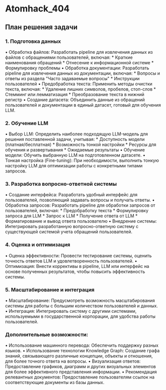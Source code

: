 # Atomhack_404

## План решения задачи

### 1.  Подготовка данных

• Обработка файлов: Разработать pipeline для извлечения данных из файлов с обращениями пользователей, включая:
    * Краткие наименования обращений
    * Отнесение к информационной системе
    * Формулировку проблемы
• Обработка документации: Разработать pipeline для извлечения данных из документации, включая:
    * Вопросы и ответы из раздела "Часто задаваемые вопросы"
    * Инструкции пользователей
• Предобработка текста: Применить методы очистки текста, включая:
    * Удаление лишних символов, пробелов, стоп-слов
    * Стемминг или лемматизация
    * Преобразование текста в нижний регистр
• Создание датасета: Объединить данные из обращений пользователей и документации в единый датасет, готовый для обучения LLM.

### 2. Обучение LLM

• Выбор LLM: Определить наиболее подходящую LLM-модель для решения поставленной задачи, учитывая:
    * Доступность модели (платная/бесплатная)
    * Возможность тонкой настройки
    * Ресурсы для обучения и развертывания
    * Ожидаемые результаты
• Обучение модели: Обучить выбранную LLM на подготовленном датасете.
• Тонкая настройка (Fine-tuning): При необходимости, выполнить тонкую настройку LLM для оптимизации работы с конкретными типами запросов.

### 3. Разработка вопросно-ответной системы

• Создание интерфейса: Разработать удобный интерфейс для пользователей, позволяющий задавать вопросы и получать ответы.
• Обработка запросов: Разработать pipeline для обработки запросов от пользователей, включая:
    * Предобработку текста
    * Формулировку запроса для LLM
    * Запрос к LLM
    * Получение ответа от LLM
    * Форматирование и вывод ответа пользователю
• Внедрение системы: Интегрировать разработанную вопросно-ответную систему с существующей системой учета обращений пользователей.

### 4. Оценка и оптимизация

• Оценка эффективности: Провести тестирование системы, оценить точность ответов LLM и удовлетворенность пользователей.
• Оптимизация: Внести коррективы в pipeline, LLM или интерфейс на основе полученных результатов, чтобы повысить эффективность системы.

### 5. Масштабирование и интеграция

• Масштабирование: Предусмотреть возможность масштабирования системы для работы с большим количеством пользователей и данных.
• Интеграция: Интегрировать систему с другими системами, используемыми в государственной корпорации, для удобства работы пользователей.

### Дополнительные возможности:

• Использование машинного перевода: Обеспечить поддержку разных языков.
• Использование технологии Knowledge Graph: Создание графа знаний, связывающего различные концепции, объекты и отношения, для более точного ответа на вопросы.
• Визуализация ответов: Предоставление графиков, диаграмм и других визуальных элементов для более эффективного представления информации.
• Рекомендация релевантных документов: Предоставление пользователям ссылок на соответствующие документы из базы данных.
